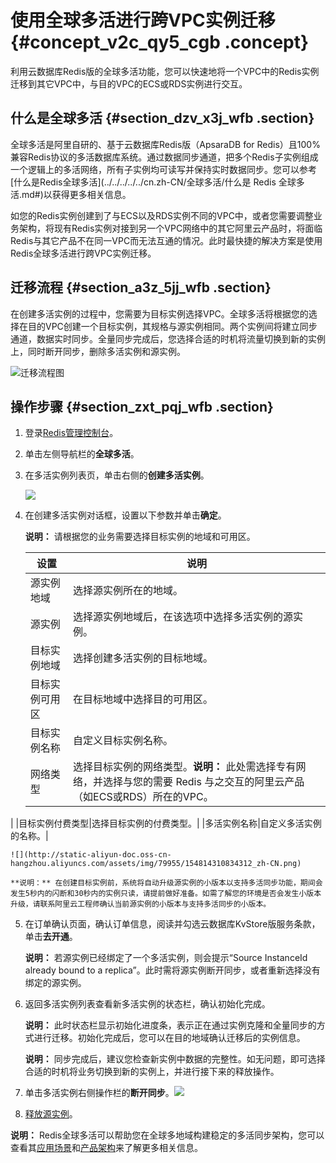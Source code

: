 # 使用全球多活进行跨VPC实例迁移 {#concept_v2c_qy5_cgb .concept}

利用云数据库Redis版的全球多活功能，您可以快速地将一个VPC中的Redis实例迁移到其它VPC中，与目的VPC的ECS或RDS实例进行交互。

## 什么是全球多活 {#section_dzv_x3j_wfb .section}

全球多活是阿里自研的、基于云数据库Redis版（ApsaraDB for Redis）且100%兼容Redis协议的多活数据库系统。通过数据同步通道，把多个Redis子实例组成一个逻辑上的多活网络，所有子实例均可读写并保持实时数据同步。您可以参考[什么是Redis全球多活](../../../../../cn.zh-CN/全球多活/什么是 Redis 全球多活.md#)以获得更多相关信息。

如您的Redis实例创建到了与ECS以及RDS实例不同的VPC中，或者您需要调整业务架构，将现有Redis实例对接到另一个VPC网络中的其它阿里云产品时，将面临Redis与其它产品不在同一VPC而无法互通的情况。此时最快捷的解决方案是使用Redis全球多活进行跨VPC实例迁移。

## 迁移流程 {#section_a3z_5jj_wfb .section}

在创建多活实例的过程中，您需要为目标实例选择VPC。全球多活将根据您的选择在目的VPC创建一个目标实例，其规格与源实例相同。两个实例间将建立同步通道，数据实时同步。全量同步完成后，您选择合适的时机将流量切换到新的实例上，同时断开同步，删除多活实例和源实例。

 ![](images/34303_zh-CN.png "迁移流程图") 

## 操作步骤 {#section_zxt_pqj_wfb .section}

1.  登录[Redis管理控制台](https://kvstore.console.aliyun.com/)。
2.  单击左侧导航栏的**全球多活**。
3.  在多活实例列表页，单击右侧的**创建多活实例**。

    ![](http://static-aliyun-doc.oss-cn-hangzhou.aliyuncs.com/assets/img/64697/154814310832710_zh-CN.png)

4.  在创建多活实例对话框，设置以下参数并单击**确定**。

    **说明：** 请根据您的业务需要选择目标实例的地域和可用区。

    |设置|说明|
    |--|--|
    |源实例地域|选择源实例所在的地域。|
    |源实例|选择源实例地域后，在该选项中选择多活实例的源实例。|
    |目标实例地域|选择创建多活实例的目标地域。|
    |目标实例可用区|在目标地域中选择目的可用区。|
    |目标实例名称|自定义目标实例名称。|
    |网络类型|选择目标实例的网络类型。**说明：** 此处需选择专有网络，并选择与您的需要 Redis 与之交互的阿里云产品（如ECS或RDS）所在的VPC。

|
    |目标实例付费类型|选择目标实例的付费类型。|
    |多活实例名称|自定义多活实例的名称。|

    ![](http://static-aliyun-doc.oss-cn-hangzhou.aliyuncs.com/assets/img/79955/154814310834312_zh-CN.png)

    **说明：** 在创建目标实例前，系统将自动升级源实例的小版本以支持多活同步功能，期间会发生5秒内的闪断和30秒内的实例只读，请提前做好准备。如需了解您的环境是否会发生小版本升级，请联系阿里云工程师确认当前源实例的小版本与支持多活同步的小版本。

5.  在订单确认页面，确认订单信息，阅读并勾选云数据库KvStore版服务条款，单击**去开通**。

    **说明：** 若源实例已经绑定了一个多活实例，则会提示“Source InstanceId already bound to a replica”。此时需将源实例断开同步，或者重新选择没有绑定的源实例。

6.  返回多活实例列表查看新多活实例的状态栏，确认初始化完成。

    **说明：** 此时状态栏显示初始化进度条，表示正在通过实例克隆和全量同步的方式进行迁移。初始化完成后，您可以在目的地域确认迁移后的实例信息。

    **说明：** 同步完成后，建议您检查新实例中数据的完整性。如无问题，即可选择合适的时机将业务切换到新的实例上，并进行接下来的释放操作。

7.  单击多活实例右侧操作栏的**断开同步**。![](http://static-aliyun-doc.oss-cn-hangzhou.aliyuncs.com/assets/img/64697/154814310832709_zh-CN.png)
8.  [释放源实例](cn.zh-CN/用户指南/管理实例/释放实例.md#)。

**说明：** Redis全球多活可以帮助您在全球多地域构建稳定的多活同步架构，您可以查看其[应用场景](../../../../../cn.zh-CN/全球多活/应用场景.md#)和[产品架构](../../../../../cn.zh-CN/全球多活/产品架构.md#)来了解更多相关信息。

